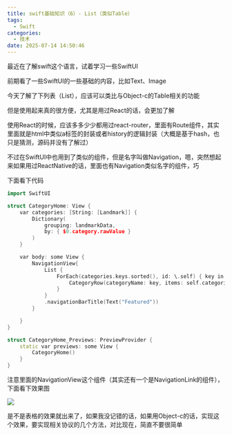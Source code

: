 ```yaml
---
title: swift基础知识（6）- List（类似Table）
tags:
  - Swift
categories:
  - 技术
date: 2025-07-14 14:50:46
---
```


最近在了解swift这个语言，试着学习一些SwiftUI

前期看了一些SwiftUI的一些基础的内容，比如Text、Image

今天了解了下列表（List），应该可以类比与Object-c的Table相关的功能

但是使用起来真的很方便，尤其是用过React的话，会更加了解

使用React的时候，应该多多少少都用过react-router，里面有Route组件，其实里面就是html中类似a标签的封装或者history的逻辑封装（大概是基于hash，也只是猜测，源码并没有了解过）

不过在SwiftUI中也用到了类似的组件，但是名字叫做Navigation，嗯，突然想起来如果用过ReactNative的话，里面也有Navigation类似名字的组件，巧

下面看下代码

```cpp
import SwiftUI

struct CategoryHome: View {
    var categories: [String: [Landmark]] {
        Dictionary(
            grouping: landmarkData,
            by: { $0.category.rawValue }
        )
    }

    var body: some View {
        NavigationView{
            List {
                ForEach(categories.keys.sorted(), id: \.self) { key in
                    CategoryRow(categoryName: key, items: self.categories[key]!)
                }
            }
            .navigationBarTitle(Text("Featured"))
        }

    }
}

struct CategoryHome_Previews: PreviewProvider {
    static var previews: some View {
        CategoryHome()
    }
}
```

注意里面的NavigationView这个组件（其实还有一个是NavigationLink的组件），下面看下效果图

![](https://res.cloudinary.com/dy5dvcuc1/image/upload/v1600010197/gowhich/WX20200913-231508_2x.png)

是不是表格的效果就出来了，如果我没记错的话，如果用Object-c的话，实现这个效果，要实现相关协议的几个方法，对比现在，简直不要很简单
